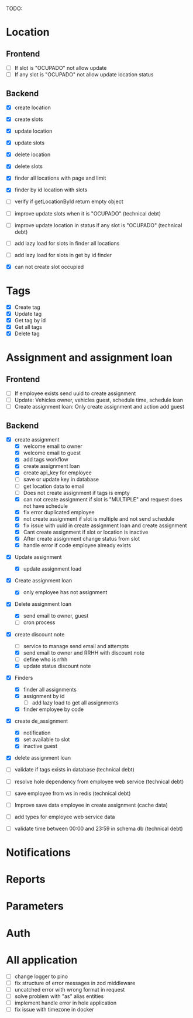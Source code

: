 TODO:

# Location

## Frontend

- [ ] If slot is "OCUPADO" not allow update
- [ ] If any slot is "OCUPADO" not allow update location status

## Backend

- [x] create location
- [x] create slots
- [x] update location
- [x] update slots
- [x] delete location
- [x] delete slots
- [x] finder all locations with page and limit
- [x] finder by id location with slots

- [ ] verify if getLocationById return empty object
- [ ] improve update slots when it is "OCUPADO" (technical debt)
- [ ] improve update location in status if any slot is "OCUPADO" (technical debt)
- [ ] add lazy load for slots in finder all locations
- [ ] add lazy load for slots in get by id finder
- [x] can not create slot occupied

# Tags

- [x] Create tag
- [x] Update tag
- [x] Get tag by id
- [x] Get all tags
- [x] Delete tag

# Assignment and assignment loan

## Frontend

- [ ] If employee exists send uuid to create assignment
- [ ] Update: Vehicles owner, vehicles guest, schedule time, schedule loan
- [ ] Create assignment loan: Only create assignment and action add guest

## Backend

- [x] create assignment
  - [x] welcome email to owner
  - [x] welcome email to guest
  - [x] add tags workflow
  - [x] create assignment loan
  - [x] create api_key for employee
  - [ ] save or update key in database
  - [ ] get location data to email
  - [ ] Does not create assignment if tags is empty
  - [x] can not create assignment if slot is "MULTIPLE" and request does not have schedule
  - [x] fix error duplicated employee
  - [x] not create assignment if slot is multiple and not send schedule
  - [x] fix issue with uuid in create assignment loan and create assignment
  - [x] Cant create assignment if slot or location is inactive
  - [x] After create assignment change status from slot
  - [x] handle error if code employee already exists

* [x] Update assignment

  - [x] update assignment load

* [x] Create assignment loan

  - [x] only employee has not assignment

* [x] Delete assignment loan

  - [x] send email to owner, guest
  - [ ] cron process

* [x] create discount note

  - [ ] service to manage send email and attempts
  - [x] send email to owner and RRHH with discount note
  - [ ] define who is rrhh
  - [x] update status discount note

* [x] Finders

  - [x] finder all assignments
  - [x] assignment by id
    - [ ] add lazy load to get all assignments
  - [x] finder employee by code

* [x] create de_assignment

  - [x] notification
  - [x] set available to slot
  - [x] inactive guest

* [x] delete assignment loan

* [ ] validate if tags exists in database (technical debt)
* [ ] resolve hole dependency from employee web service (technical debt)
* [ ] save employee from ws in redis (technical debt)
* [ ] Improve save data employee in create assignment (cache data)
* [ ] add types for employee web service data
* [ ] validate time between 00:00 and 23:59 in schema db (technical debt)

# Notifications

# Reports

# Parameters

# Auth

# All application

- [ ] change logger to pino
- [ ] fix structure of error messages in zod middleware
- [ ] uncatched error with wrong format in request
- [ ] solve problem with "as" alias entities
- [ ] implement handle error in hole application
- [ ] fix issue with timezone in docker
